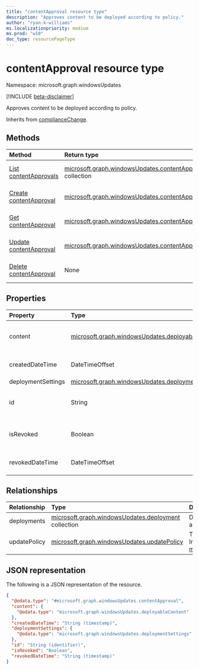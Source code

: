 ```yaml
---
title: "contentApproval resource type"
description: "Approves content to be deployed according to policy."
author: "ryan-k-williams"
ms.localizationpriority: medium
ms.prod: "w10"
doc_type: resourcePageType
---
```


# contentApproval resource type

Namespace: microsoft.graph.windowsUpdates

[!INCLUDE [beta-disclaimer](../../includes/beta-disclaimer.md)]

Approves content to be deployed according to policy.

Inherits from [complianceChange](../resources/windowsupdates-compliancechange.md).

## Methods
|Method|Return type|Description|
|:---|:---|:---|
|[List contentApprovals](../api/windowsupdates-updatepolicy-list-compliancechanges-contentapproval.md)|[microsoft.graph.windowsUpdates.contentApproval](../resources/windowsupdates-contentapproval.md) collection|Get a list of the [microsoft.graph.windowsUpdates.contentApproval](../resources/windowsupdates-contentapproval.md) objects and their properties.|
|[Create contentApproval](../api/windowsupdates-updatepolicy-post-compliancechanges-contentapproval.md)|[microsoft.graph.windowsUpdates.contentApproval](../resources/windowsupdates-contentapproval.md)|Create a new [microsoft.graph.windowsUpdates.contentApproval](../resources/windowsupdates-contentapproval.md) object.|
|[Get contentApproval](../api/windowsupdates-contentapproval-get.md)|[microsoft.graph.windowsUpdates.contentApproval](../resources/windowsupdates-contentapproval.md)|Read the properties and relationships of a [microsoft.graph.windowsUpdates.contentApproval](../resources/windowsupdates-contentapproval.md) object.|
|[Update contentApproval](../api/windowsupdates-contentapproval-update.md)|[microsoft.graph.windowsUpdates.contentApproval](../resources/windowsupdates-contentapproval.md)|Update the properties of a [microsoft.graph.windowsUpdates.contentApproval](../resources/windowsupdates-contentapproval.md) object.|
|[Delete contentApproval](../api/windowsupdates-contentapproval-delete.md)|None|Delete a [microsoft.graph.windowsUpdates.contentApproval](../resources/windowsupdates-contentapproval.md) object.|

## Properties
|Property|Type|Description|
|:---|:---|:---|
|content|[microsoft.graph.windowsUpdates.deployableContent](../resources/windowsupdates-deployablecontent.md)|Specifies what content to deploy. Deployable content should be provided as one of the following derived types: [microsoft.graph.windowsUpdates.catalogContent](../resources/windowsupdates-catalogcontent.md).|
|createdDateTime|DateTimeOffset|The date and time when a compliance change was created. Inherited from [microsoft.graph.windowsUpdates.complianceChange](../resources/windowsupdates-compliancechange.md).|
|deploymentSettings|[microsoft.graph.windowsUpdates.deploymentSettings](../resources/windowsupdates-deploymentsettings.md)|Settings for governing how to deploy **content**.|
|id|String|The unique identifier for the compliance change. Returned by default. Not nullable. Read-only. Inherited from [microsoft.graph.windowsUpdates.complianceChange](../resources/windowsupdates-compliancechange.md).|
|isRevoked|Boolean|`True` indicates that a compliance change is revoked, preventing further application. Revoking a compliance change is a final action. Inherited from [microsoft.graph.windowsUpdates.complianceChange](../resources/windowsupdates-compliancechange.md).|
|revokedDateTime|DateTimeOffset|The date and time when the compliance change was revoked. Inherited from [microsoft.graph.windowsUpdates.complianceChange](../resources/windowsupdates-compliancechange.md).|

## Relationships
|Relationship|Type|Description|
|:---|:---|:---|
|deployments|[microsoft.graph.windowsUpdates.deployment](../resources/windowsupdates-deployment.md) collection|Deployments created as a result of applying the approval.|
|updatePolicy|[microsoft.graph.windowsUpdates.updatePolicy](../resources/windowsupdates-updatepolicy.md)|The policy this compliance change is a member of. Inherited from [microsoft.graph.windowsUpdates.complianceChange](../resources/windowsupdates-compliancechange.md).|

## JSON representation
The following is a JSON representation of the resource.
<!-- {
  "blockType": "resource",
  "keyProperty": "id",
  "@odata.type": "microsoft.graph.windowsUpdates.contentApproval",
  "baseType": "microsoft.graph.windowsUpdates.complianceChange",
  "openType": false
}
-->
``` json
{
  "@odata.type": "#microsoft.graph.windowsUpdates.contentApproval",
  "content": {
    "@odata.type": "microsoft.graph.windowsUpdates.deployableContent"
  },
  "createdDateTime": "String (timestamp)",
  "deploymentSettings": {
    "@odata.type": "microsoft.graph.windowsUpdates.deploymentSettings"
  },
  "id": "String (identifier)",
  "isRevoked": "Boolean",
  "revokedDateTime": "String (timestamp)"
}
```
